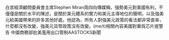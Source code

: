 白宮經濟顧問委員會主席Stephen Miran周四向傳媒稱，強勢美元對美國有利，不僅僅是關於水平的陳述，是關於美元體系的實力和美元主導地位的聲明，以及強美元給美國帶來的許多其他好處。他認為，所有人對強美元政策的看法都非常直率，什麼都沒有改變，強美元貨幣政策沒有改變。(me/t)相關內容美國對華爲芯片提警告 中國商務部批美濫用出口管制AASTOCKS新聞